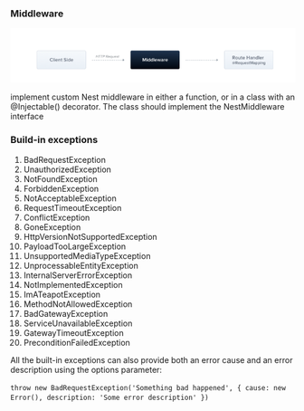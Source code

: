 ### Middleware

![](./images/middleware.png)

implement custom Nest middleware in either a function, or in a class with an @Injectable() decorator. The class should implement the NestMiddleware interface



### Build-in exceptions

1. BadRequestException
2. UnauthorizedException
3. NotFoundException
4. ForbiddenException
5. NotAcceptableException
6. RequestTimeoutException
7. ConflictException
8. GoneException
9. HttpVersionNotSupportedException
10. PayloadTooLargeException
11. UnsupportedMediaTypeException
12. UnprocessableEntityException
13. InternalServerErrorException
14. NotImplementedException
15. ImATeapotException
16. MethodNotAllowedException
17. BadGatewayException
18. ServiceUnavailableException
19. GatewayTimeoutException
20. PreconditionFailedException

All the built-in exceptions can also provide both an error cause and an error description using the options parameter:

```throw new BadRequestException('Something bad happened', { cause: new Error(), description: 'Some error description' })```




